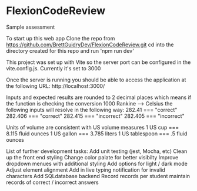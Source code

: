# FlexionCodeReview

Sample assessment

To start up this web app
Clone the repo from https://github.com/BrettGuidryDev/FlexionCodeReview.git
cd into the directory created for this repo and run 'npm run dev'

This project was set up with Vite so the server port can be configured in the vite.config.js. Currently it's set to 3000

Once the server is running you should be able to access the application at the following URL: http://localhost:3000/

Inputs and expected results are rounded to 2 decimal places which means
if the function is checking the conversion 1000 Rankine --> Celsius the following inputs will resolve
in the following way:
282.41 === "correct"
282.406 === "correct"
282.415 === "incorrect"
282.405 === "incorrect"

Units of volume are consistent with US volume measures
1 US cup === 8.115 fluid ounces
1 US gallon === 3.785 liters
1 US tablespoon === .5 fluid ounces

List of further development tasks:
Add unit testing (jest, Mocha, etc)
Clean up the front end styling
Change color palate for better visibilty
Improve dropdown menues with additional styling
Add options for light / dark mode
Adjust element alignment
Add in live typing notification for invalid characters
Add SQLdatabase backend
Record records per student
maintain records of correct / incorrect answers
